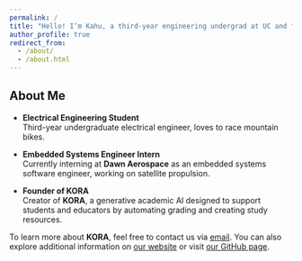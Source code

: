 ```yaml
---
permalink: /
title: "Hello! I’m Kahu, a third-year engineering undergrad at UC and founder of KORA"
author_profile: true
redirect_from:
  - /about/
  - /about.html
---
```


## About Me

- **Electrical Engineering Student**  
  Third-year undergraduate electrical engineer, loves to race mountain bikes.

- **Embedded Systems Engineer Intern**  
  Currently interning at **Dawn Aerospace** as an embedded systems software engineer, working on satellite propulsion.

- **Founder of KORA**  
  Creator of **KORA**, a generative academic AI designed to support students and educators by automating grading and creating study resources.

To learn more about **KORA**, feel free to contact us via [email](mailto:KoraEdu.team@gmail.com). You can also explore additional information on [our website](https://kora-edu.github.io/) or visit [our GitHub page](https://github.com/kora-edu).

